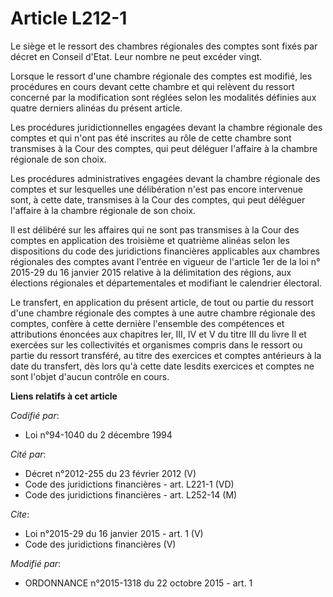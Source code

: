 # Article L212-1

Le siège et le ressort des chambres régionales des comptes sont fixés par décret en Conseil d'Etat. Leur nombre ne peut
excéder vingt.

Lorsque le ressort d'une chambre régionale des comptes est modifié, les procédures en cours devant cette chambre et qui
relèvent du ressort concerné par la modification sont réglées selon les modalités définies aux quatre derniers alinéas du
présent article.

Les procédures juridictionnelles engagées devant la chambre régionale des comptes et qui n'ont pas été inscrites au rôle de
cette chambre sont transmises à la Cour des comptes, qui peut déléguer l'affaire à la chambre régionale de son choix.

Les procédures administratives engagées devant la chambre régionale des comptes et sur lesquelles une délibération n'est pas
encore intervenue sont, à cette date, transmises à la Cour des comptes, qui peut déléguer l'affaire à la chambre régionale de
son choix.

Il est délibéré sur les affaires qui ne sont pas transmises à la Cour des comptes en application des troisième et quatrième
alinéas selon les dispositions du code des juridictions financières applicables aux chambres régionales des comptes avant
l'entrée en vigueur de l'article 1er de la loi n° 2015-29 du 16 janvier 2015 relative à la délimitation des régions, aux
élections régionales et départementales et modifiant le calendrier électoral.

Le transfert, en application du présent article, de tout ou partie du ressort d'une chambre régionale des comptes à une autre
chambre régionale des comptes, confère à cette dernière l'ensemble des compétences et attributions énoncées aux chapitres
Ier, III, IV et V du titre III du livre II et exercées sur les collectivités et organismes compris dans le ressort ou partie
du ressort transféré, au titre des exercices et comptes antérieurs à la date du transfert, dès lors qu'à cette date lesdits
exercices et comptes ne sont l'objet d'aucun contrôle en cours.

**Liens relatifs à cet article**

_Codifié par_:

  - Loi n°94-1040 du 2 décembre 1994

_Cité par_:

  - Décret n°2012-255 du 23 février 2012 (V)
  - Code des juridictions financières - art. L221-1 (VD)
  - Code des juridictions financières - art. L252-14 (M)

_Cite_:

  - Loi n°2015-29 du 16 janvier 2015 - art. 1 (V)
  - Code des juridictions financières (V)

_Modifié par_:

  - ORDONNANCE n°2015-1318 du 22 octobre 2015 - art. 1
